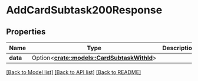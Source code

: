 # AddCardSubtask200Response

## Properties

Name | Type | Description | Notes
------------ | ------------- | ------------- | -------------
**data** | Option<[**crate::models::CardSubtaskWithId**](CardSubtaskWithId.md)> |  | [optional]

[[Back to Model list]](../README.md#documentation-for-models) [[Back to API list]](../README.md#documentation-for-api-endpoints) [[Back to README]](../README.md)


